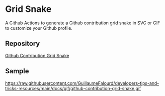 # Grid Snake

A Github Actions to generate a Github contribution grid snake in SVG or GIF to customize your Github profile.

## Repository

[Github Contribution Grid Snake](https://github.com/Platane/snk)

## Sample

https://raw.githubusercontent.com/GuillaumeFalourd/developers-tips-and-tricks-resources/main/docs/gif/github-contribution-grid-snake.gif
